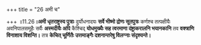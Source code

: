 +++
title = "26 अमी च"

+++
॥11.26॥**अमी धृतराष्ट्रस्य पुत्राः** दुर्योधनादयः **सर्वे भीष्मो
द्रोणः सूतपुत्रः** कर्णश्च तत्पक्षीयैः अवनिपालसमूहैः सर्वैः **अस्मदीयैः
अपि** कैश्चिद् **योधमुख्यैः सह त्वरमाणा दंष्ट्राकरालनि भयानकानि** तव
**वक्त्राणि विनाशाय विशन्ति।** तत्र **केचित् चूर्णितैः उत्तमाङ्गैः
दशनान्तरेषु विलग्नाः संदृश्यन्ते।**
